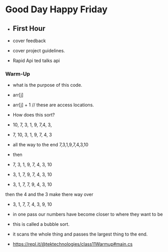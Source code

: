 # Good Day Happy Friday

- ## First Hour

- cover feedback
- cover project guidelines.
- Rapid Api ted talks api

### Warm-Up

- what is the purpose of this code.
- arr[j]
- arr[j] + 1 // these are access locations.
- How does this sort?

- 10, 7, 3, 1, 9, 7,4, 3,
- 7, 10, 3, 1, 9, 7, 4, 3
- all the way to the end 7,3,1,9,7,4,3,10
- then
- 7, 3, 1, 9, 7, 4, 3, 10
- 3, 1, 7, 9, 7, 4, 3, 10
- 3, 1, 7,  7, 9, 4, 3, 10

then the 4 and the 3 make there way over

- 3, 1, 7,  7, 4, 3, 9,  10
- in one pass our numbers have become closer to where they want to be
- this is called a bubble sort.
- it scans the whole thing and passes the largest thing to the end.

- <https://repl.it/@tektechnologies/class11Warmup#main.cs>
